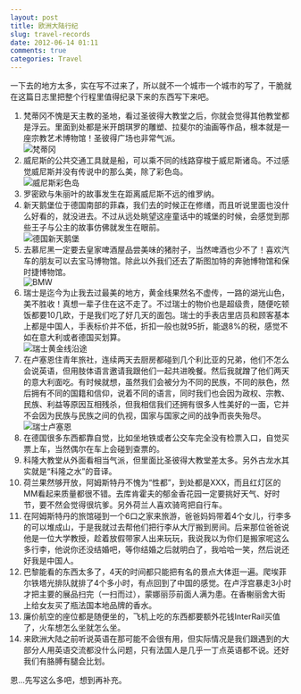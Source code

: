 ```yaml
---
layout: post
title: 欧洲大陆行纪
slug: travel-records
date: 2012-06-14 01:11
comments: true
categories: Travel
---
```

一下去的地方太多，实在写不过来了，所以就不一个城市一个城市的写了，干脆就在这篇日志里把整个行程里值得纪录下来的东西写下来吧。

1. 梵蒂冈不愧是天主教的圣地，看过圣彼得大教堂之后，你就会觉得其他教堂都是浮云。里面到处都是米开朗琪罗的雕塑、拉斐尔的油画等作品，根本就是一座宗教艺术博物馆！圣彼得广场也非常气派。  
![梵蒂冈](http://ww1.sinaimg.cn/large/a0c2e9c9gw1dtyfe37dx0j.jpg)
2. 威尼斯的公共交通工具就是船，可以乘不同的线路穿梭于威尼斯诸岛。不过感觉威尼斯并没有传说中的那么美，除了彩色岛。  
![威尼斯彩色岛](http://ww2.sinaimg.cn/large/a0c2e9c9gw1dtyfhk7lg9j.jpg)
3. 罗密欧与朱丽叶的故事发生在距离威尼斯不远的维罗纳。
4. 新天鹅堡位于德国南部的菲森，我们去的时候正在修缮，而且听说里面也没什么好看的，就没进去。不过从远处眺望这座童话中的城堡的时候，会感觉到那些王子与公主的故事仿佛就发生在眼前。  
![德国新天鹅堡](http://ww3.sinaimg.cn/large/a0c2e9c9gw1dtyfkawmgaj.jpg)
5. 去慕尼黑一定要去皇家啤酒屋品尝美味的猪肘子，当然啤酒也少不了！喜欢汽车的朋友可以去宝马博物馆。除此以外我们还去了斯图加特的奔驰博物馆和保时捷博物馆。  
![BMW](http://ww4.sinaimg.cn/large/a0c2e9c9gw1dtyfm92b7cj.jpg)
6. 瑞士是迄今为止我去过最美的地方，黄金线果然名不虚传，一路的湖光山色，美不胜收！真想一辈子住在这不走了。不过瑞士的物价也是超级贵，随便吃顿饭都要10几欧，于是我们吃了好几天的面包。瑞士的手表店里店员和顾客基本上都是中国人，手表标价并不低，折扣一般也就95折，能退8%的税，感觉不如在意大利或者德国买划算。  
![瑞士黄金线沿途](http://ww2.sinaimg.cn/large/a0c2e9c9gw1dtyfoh8fwhj.jpg)
7. 在卢塞恩住青年旅社，连续两天去厨房都碰到几个利比亚的兄弟，他们不怎么会说英语，但用肢体语言邀请我跟他们一起共进晚餐。然后我就蹭了他们两天的意大利面吃。有时候就想，虽然我们会被分为不同的民族，不同的肤色，然后拥有不同的国籍和信仰，说着不同的语言，同时我们也会因为政权、宗教、民族、利益等原因互相残杀，但我相信我们还拥有很多人性美好的一面，它并不会因为民族与民族之间的仇视，国家与国家之间的战争而丧失殆尽。  
![瑞士卢塞恩](http://ww1.sinaimg.cn/large/a0c2e9c9gw1dtyfqa7u9lj.jpg)
8. 在德国很多东西都靠自觉，比如坐地铁或者公交车完全没有检票入口，自觉买票上车，当然偶尔在车上会碰到查票的。
9. 科隆大教堂从外面看相当气派，但里面比圣彼得大教堂差太多。另外古龙水其实就是“科隆之水”的音译。
10. 荷兰果然够开放，阿姆斯特丹不愧为“性都”，到处都是XXX，而且红灯区的MM看起来质量都很不错。去库肯霍夫的郁金香花园一定要挑好天气、好时节，要不然会觉得很坑爹。另外荷兰人喜欢骑弯把自行车。
11. 在阿姆斯特丹的旅馆碰到一个6口之家来旅游，爸爸妈妈带着4个女儿，行李多的可以堆成山，于是我就过去帮他们把行李从大厅搬到房间。后来那位爸爸说他是一位大学教授，趁着放假带家人出来玩玩，我说我以为你们是搬家呢这么多行李，他说你还没结婚吧，等你结婚之后就明白了，我哈哈一笑，然后说还好我是中国人。
12. 巴黎能看的东西太多了，4天的时间都只能把有名的景点大体逛一遍。爬埃菲尔铁塔光排队就排了4个多小时，有点回到了中国的感觉。在卢浮宫暴走3小时才把主要的展品扫完（一扫而过），蒙娜丽莎前面人满为患。在香榭丽舍大街上给女友买了瓶法国本地品牌的香水。
13. 廉价航空的座位都是随便坐的，飞机上吃的东西都要额外花钱InterRail买值了，火车想怎么坐就怎么坐。
14. 来欧洲大陆之前听说英语在那可能不会很有用，但实际情况是我们跟遇到的大部分人用英语交流都没什么问题，只有法国人是几乎一丁点英语都不说。还好我们有胳膊有腿会比划。

恩…先写这么多吧，想到再补充。